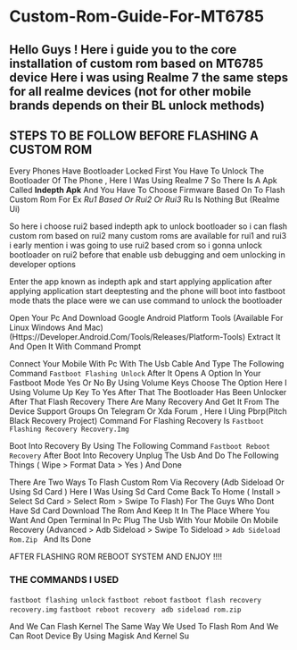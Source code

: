 # Custom-Rom-Guide-For-MT6785
## Hello Guys ! Here i guide you to the core installation of custom rom based on MT6785 device Here i was using Realme 7 the same steps for all realme devices (not for other mobile brands depends on their BL unlock methods)

## STEPS TO BE FOLLOW BEFORE FLASHING A CUSTOM ROM 
Every Phones Have Bootloader Locked First You Have To Unlock The Bootloader Of The Phone , Here I Was Using Realme 7 So There Is A Apk Called **Indepth Apk**  And You Have To Choose Firmware Based On To Flash Custom Rom For Ex _Ru1 Based Or Rui2 Or Rui3_ Ru Is Nothing But  (Realme Ui)

So here i choose rui2 based indepth apk to unlock bootloader so i can flash custom rom based on rui2  many custom roms are available for rui1 and rui3 i early mention i was going to use rui2 based crom so i gonna unlock bootloader on rui2 before that enable usb debugging and oem unlocking in developer options

 Enter the app known as indepth apk and start applying application after applying application start deeptesting and the phone will boot into fastboot mode thats the place were we can use command to unlock the bootloader


Open Your Pc And Download Google Android Platform Tools (Available For Linux Windows And Mac) (Https://Developer.Android.Com/Tools/Releases/Platform-Tools) Extract It And Open It With Command Prompt 


 Connect Your Mobile With Pc With The Usb Cable And Type The Following Command `Fastboot Flashing Unlock`  After It Opens A Option In Your Fastboot Mode Yes Or No By Using Volume Keys Choose The Option Here I Using Volume Up Key To Yes After That The Bootloader Has Been Unlocker After That Flash Recovery There Are Many Recovery And Get It From The Device Support Groups On Telegram Or Xda Forum , Here I Uing Pbrp(Pitch Black Recovery Project) Command For Flashing Recovery Is `Fastboot Flashing Recovery Recovery.Img` 

Boot Into Recovery By Using The Following Command  `Fastboot Reboot Recovery` After Boot Into Recovery Unplug The Usb And Do The Following Things  ( Wipe > Format Data > Yes ) And Done 

 There Are Two Ways To Flash Custom Rom Via Recovery (Adb Sideload Or Using Sd Card ) Here I Was Using Sd Card Come Back To Home ( Install > Select Sd Card > Select Rom > Swipe To Flash)  For The Guys Who Dont Have Sd Card Download The Rom And Keep It In The Place Where You Want And Open Terminal In Pc Plug The Usb With Your Mobile On Mobile Recovery (Advanced > Adb Sideload > Swipe To Sideload > `Adb Sideload  Rom.Zip ` And Its Done 

  AFTER FLASHING ROM REBOOT SYSTEM AND ENJOY !!!!

### THE COMMANDS I USED 
`fastboot flashing unlock`
`fastboot reboot`
`fastboot flash recovery recovery.img`
`fastboot reboot recovery `
`adb sideload rom.zip`

And We Can Flash Kernel The Same Way We Used To Flash Rom And We Can Root Device By Using Magisk And Kernel Su
